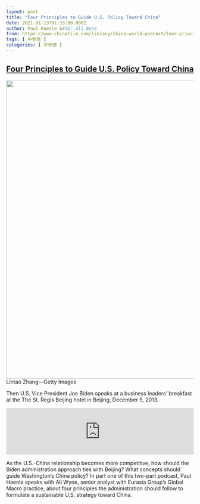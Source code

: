```yaml
---
layout: post
title: "Four Principles to Guide U.S. Policy Toward China"
date: 2021-01-13T01:33:00.000Z
author: Paul Haenle &#38; Ali Wyne
from: https://www.chinafile.com/library/china-world-podcast/four-principles-guide-us-policy-toward-china
tags: [ 中参馆 ]
categories: [ 中参馆 ]
---
```

<!--1610501580000-->
[Four Principles to Guide U.S. Policy Toward China](https://www.chinafile.com/library/china-world-podcast/four-principles-guide-us-policy-toward-china)
------

<div>
<div class="view view-featured-photo view-id-featured_photo view-display-id-panel_pane_1 visual-box view-dom-id-b6dfb2819a257be0069a8df51fcbb885">                  <div class="content view-content">        <div class="views-row views-row-1">        <div class="views-field views-field-field-common-featured-photo">        <div class="field-content"><a href="https://www.chinafile.com/sites/default/files/assets/images/article/featured/gettyimages-453640025.jpg" title="Four Principles to Guide U.S. Policy Toward China" class="colorbox" data-colorbox-gallery="gallery-node-52961-0jtAj8C7zRA" data-cbox-img-attrs="{"title": "", "alt": ""}"><img src="https://www.chinafile.com/sites/default/files/styles/large/public/assets/images/article/featured/gettyimages-453640025.jpg?itok=IbRyT6Sx" width="1200" height="800" alt title referrerpolicy="no-referrer"></a></div>  </div>    <div>        <div class="photo-credit">Lintao Zhang—Getty Images</div>  </div>    <div>        <div class="photo-caption"><p>Then U.S. Vice President Joe Biden speaks at a business leaders’ breakfast at the The St. Regis Beijing hotel in Beijing, December 5, 2013.</p></div>  </div>  </div>    </div>            </div>            <div class="content">    <div class="field field-name-field-soundcloud-url field-type-soundcloud field-label-hidden">                      <iframe width="100%" height="125" scrolling="no" frameborder="no" src="https://w.soundcloud.com/player/?visual=false&url=https%3A%2F%2Fapi.soundcloud.com%2Ftracks%2F960530671&show_artwork=true&auto_play=false&show_playcount=true&color=dd2f26"></iframe>            </div><div class="field field-name-body field-type-text-with-summary field-label-hidden">      <p class="dropcap">As the U.S.-China relationship becomes more competitive, how should the Biden administration approach ties with Beijing? What concepts should guide Washington’s China policy? In part one of this two-part podcast, Paul Haenle speaks with Ali Wyne, senior analyst with Eurasia Group’s Global Macro practice, about four principles the administration should follow to formulate a sustainable U.S. strategy toward China.<span class="cube"></span></p>  </div>  </div>
</div>
